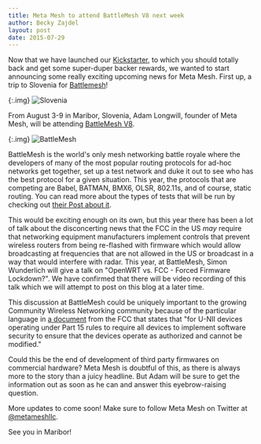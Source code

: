 ```yaml
---
title: Meta Mesh to attend BattleMesh V8 next week
author: Becky Zajdel
layout: post
date: 2015-07-29
---
```


Now that we have launched our [Kickstarter](https://www.kickstarter.com/projects/metamesh/meta-mesh-community-wireless-networks-for-all), to which you should totally back and get some super-duper backer rewards, we wanted to start announcing some really exciting upcoming news for Meta Mesh. First up, a trip to Slovenia for [Battlemesh](http://battlemesh.org/)!

{:.img}
![Slovenia](http://imgur.com/80V7Xd8.png)

From August 3-9 in Maribor, Slovenia, Adam Longwill, founder of Meta Mesh, will be attending [BattleMesh V8](http://battlemesh.org/).

{:.img}
![BattleMesh](http://imgur.com/k4lfbMV.png)

BattleMesh is the world's only mesh networking battle royale where the developers of many of the most popular routing protocols for ad-hoc networks get together, set up a test network and duke it out to see who has the best protocol for a given situation. This year, the protocols that are competing are Babel, BATMAN, BMX6, OLSR, 802.11s, and of course, static routing. You can read more about the types of tests that will be run by checking out [their Post about it](https://battlemesh-test-docs.readthedocs.org/).

This would be exciting enough on its own, but this year there has been a lot of talk about the disconcerting news that the FCC in the US *may* require that networking equipment manufacturers implement controls that prevent wireless routers from being re-flashed with firmware which would allow broadcasting at frequencies that are not allowed in the US or broadcast in a way that would interfere with radar. This year, at BattleMesh, Simon Wunderlich will give a talk on "OpenWRT vs. FCC - Forced Firmware Lockdown?". We have confirmed that there will be video recording of this talk which we will attempt to post on this blog at a later time.

This discussion at BattleMesh could be uniquely important to the growing Community Wireless Networking community because of the particular language in [a document](https://apps.fcc.gov/oetcf/kdb/forms/FTSSearchResultPage.cfm?id=39498&switch=P) from the FCC that states that "for U-NII devices operating under Part 15 rules to require all devices to implement software security to ensure that the devices operate as authorized and cannot be modified."

Could this be the end of development of third party firmwares on commercial hardware? Meta Mesh is doubtful of this, as there is always more to the story than a juicy headline. But Adam will be sure to get the information out as soon as he can and answer this eyebrow-raising question.

More updates to come soon! Make sure to follow Meta Mesh on Twitter at [@metameshllc](https://twitter.com/metameshllc).

See you in Maribor!
